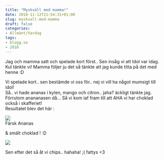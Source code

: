 ```yaml
---
title: "Myskväll med mamma!"
date: 2010-11-12T21:54:31+01:00
slug: myskvall-med-mamma
draft: false
categories:
- Allmänt/Vardag
tags:
- blogg.se
- 2010
---
```

Jag och mamma satt och spelade kort först.. Sen insåg vi att Idol var idag. Kul tänkte vi! Mamma följer ju det så tänkte att jag kunde titta på det med henne :D  
  
Vi spelade kort.. sen bestämde vi oss för.. nej vi vill ha något mumsigt till idol!  
Så.. vi hade ananas i kylen, mango och citron.. jaha? äckligt tänkte jag. Förrutom anananasen då... Så vi kom iaf fram till att AHA vi har choklad också i skafferiet!  
Resultatet blev det här :  
  
![](/assets/images/blogg.se/dsc09821_116847398.jpg)  
Färsk Ananas  
  
& smält choklad ! :D  
  
![](/assets/images/blogg.se/dsc09822_116847483.jpg)  
  
  
Sen efter det så åt vi chips.. hahaha! ;( fattys <3